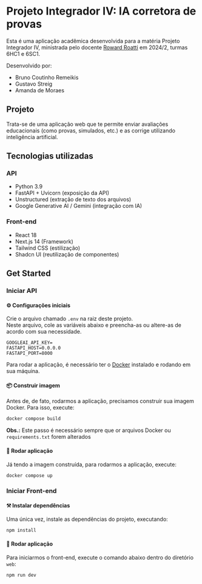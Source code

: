 # Projeto Integrador IV: IA corretora de provas

Esta é uma aplicação acadêmica desenvolvida para a matéria Projeto Integrador IV, ministrada pelo docente [Roward Roatti](https://github.com/howardroatti) em 2024/2, turmas 6HC1 e 6SC1.

Desenvolvido por:
- Bruno Coutinho Remeikis
- Gustavo Streig
- Amanda de Moraes

## Projeto
Trata-se de uma aplicação web que te permite enviar avaliações educacionais (como provas, simulados, etc.) e as corrige utilizando inteligência artificial.

## Tecnologias utilizadas

### API
- Python 3.9
- FastAPI + Uvicorn (exposição da API)
- Unstructured (extração de texto dos arquivos)
- Google Generative AI / Gemini (integração com IA)
### Front-end
  - React 18
  - Next.js 14 (Framework)
  - Tailwind CSS (estilização)
  - Shadcn UI (reutilização de componentes)

## Get Started

### Iniciar API

#### ⚙️ Configurações iniciais

Crie o arquivo chamado `.env` na raiz deste projeto.\
Neste arquivo, cole as variáveis abaixo e preencha-as ou altere-as de
acordo com sua necessidade.
```properties
GOOGLEAI_API_KEY=
FASTAPI_HOST=0.0.0.0
FASTAPI_PORT=8000
```

Para rodar a aplicação, é necessário ter o [Docker](https://www.docker.com/get-started/) instalado e rodando em sua máquina.

#### 📦 Construir imagem
Antes de, de fato, rodarmos a aplicação, precisamos construir sua imagem Docker. Para isso, execute: 
```sh
docker compose build
```

**Obs.:** Este passo é necessário sempre que or arquivos Docker ou `requirements.txt` forem alterados

#### 🚀 Rodar aplicação
Já tendo a imagem construída, para rodarmos a aplicação, execute: 
```sh
docker compose up
```



### Iniciar Front-end

#### ⚒️ Instalar dependências
Uma única vez, instale as dependências do projeto, executando:
```sh
npm install
```

#### 🚀 Rodar aplicação
Para iniciarmos o front-end, execute o comando abaixo dentro do diretório `web`: 
```sh
npm run dev
```
